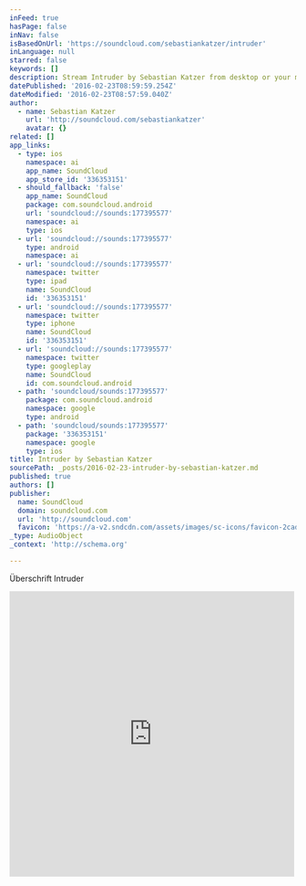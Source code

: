 ```yaml
---
inFeed: true
hasPage: false
inNav: false
isBasedOnUrl: 'https://soundcloud.com/sebastiankatzer/intruder'
inLanguage: null
starred: false
keywords: []
description: Stream Intruder by Sebastian Katzer from desktop or your mobile device
datePublished: '2016-02-23T08:59:59.254Z'
dateModified: '2016-02-23T08:57:59.040Z'
author:
  - name: Sebastian Katzer
    url: 'http://soundcloud.com/sebastiankatzer'
    avatar: {}
related: []
app_links:
  - type: ios
    namespace: ai
    app_name: SoundCloud
    app_store_id: '336353151'
  - should_fallback: 'false'
    app_name: SoundCloud
    package: com.soundcloud.android
    url: 'soundcloud://sounds:177395577'
    namespace: ai
    type: ios
  - url: 'soundcloud://sounds:177395577'
    type: android
    namespace: ai
  - url: 'soundcloud://sounds:177395577'
    namespace: twitter
    type: ipad
    name: SoundCloud
    id: '336353151'
  - url: 'soundcloud://sounds:177395577'
    namespace: twitter
    type: iphone
    name: SoundCloud
    id: '336353151'
  - url: 'soundcloud://sounds:177395577'
    namespace: twitter
    type: googleplay
    name: SoundCloud
    id: com.soundcloud.android
  - path: 'soundcloud/sounds:177395577'
    package: com.soundcloud.android
    namespace: google
    type: android
  - path: 'soundcloud/sounds:177395577'
    package: '336353151'
    namespace: google
    type: ios
title: Intruder by Sebastian Katzer
sourcePath: _posts/2016-02-23-intruder-by-sebastian-katzer.md
published: true
authors: []
publisher:
  name: SoundCloud
  domain: soundcloud.com
  url: 'http://soundcloud.com'
  favicon: 'https://a-v2.sndcdn.com/assets/images/sc-icons/favicon-2cadd14b.ico'
_type: AudioObject
_context: 'http://schema.org'

---
```

Überschrift Intruder

<iframe src="https://cdn.embedly.com/widgets/media.html?src=https%3A%2F%2Fw.soundcloud.com%2Fplayer%2F%3Fvisual%3Dtrue%26url%3Dhttp%253A%252F%252Fapi.soundcloud.com%252Ftracks%252F177395577%26show_artwork%3Dtrue&amp;url=https%3A%2F%2Fsoundcloud.com%2Fsebastiankatzer%2Fintruder&amp;image=http%3A%2F%2Fi1.sndcdn.com%2Fartworks-000099309074-ju2dg5-t500x500.jpg&amp;key=b7d04c9b404c499eba89ee7072e1c4f7&amp;type=text%2Fhtml&amp;schema=soundcloud" width="500" height="500" scrolling="no" frameborder="0" allowfullscreen="allowfullscreen" style=""></iframe>
